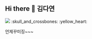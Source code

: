 ## Hi there 👋 김다연
<img src="https://capsule-render.vercel.app/api?type=wave&color=auto&height=300&section=header&text=%20&fontSize=90%22"/>
:skull_and_crossbones: :yellow_heart:

언제꾸미징~~~
<!--
**ihatebasil/iHATEbasil** is a ✨ _special_ ✨ repository because its `README.md` (this file) appears on your GitHub profile.

Here are some ideas to get you started:

- 🔭 I’m currently working on ...
- 🌱 I’m currently learning ...
- 👯 I’m looking to collaborate on ...
- 🤔 I’m looking for help with ...
- 💬 Ask me about ...
- 📫 How to reach me: ...
- 😄 Pronouns: ...
- ⚡ Fun fact: ...
-->


